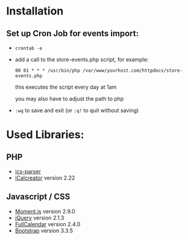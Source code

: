 # Installation
## Set up Cron Job for events import:
* `crontab -e`
* add a call to the store-events.php script, for example:

    `00 01 * * * /usr/bin/php /var/www/yourhost.com/httpdocs/store-events.php`
    
    this executes the script every day at 1am
    
    you may also have to adjust the path to php
    
* `:wq` to save and exit (or `:q!` to quit without saving)

# Used Libraries:
## PHP
* [ics-parser](https://github.com/MartinThoma/ics-parser/)
* [iCalcreator](http://kigkonsult.se/iCalcreator/) version 2.22

## Javascript / CSS
* [Moment.js](http://momentjs.com/) version 2.9.0
* [jQuery](https://jquery.com/) version 2.1.3
* [FullCalendar](http://fullcalendar.io) version 2.4.0
* [Bootstrap](http://getbootstrap.com/) version 3.3.5